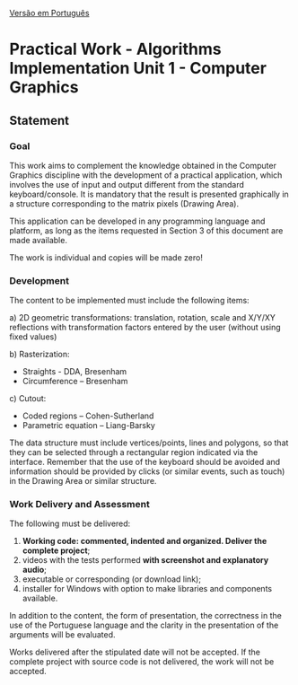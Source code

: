 [Versão em Português](README.md)

# Practical Work - Algorithms Implementation Unit 1 - Computer Graphics

## Statement

### Goal

This work aims to complement the knowledge obtained in the Computer Graphics discipline with the development of a practical application, which involves the use of input and output different from the standard keyboard/console. It is mandatory that the result is presented graphically in a structure corresponding to the matrix
pixels (Drawing Area).

This application can be developed in any programming language and platform, as long as the items requested in Section 3 of this document are made available.

The work is individual and copies will be made zero!

### Development

The content to be implemented must include the following items:

a) 2D geometric transformations: translation, rotation, scale and X/Y/XY reflections with transformation factors entered by the user (without using fixed values)

b) Rasterization:
- Straights - DDA, Bresenham
- Circumference – Bresenham

c) Cutout:
- Coded regions – Cohen-Sutherland
- Parametric equation – Liang-Barsky

The data structure must include vertices/points, lines and polygons, so that they can be selected through a rectangular region indicated via the interface. Remember that the use of the keyboard should be avoided and information should be provided by clicks (or similar events, such as touch) in the Drawing Area or similar structure.

### Work Delivery and Assessment

The following must be delivered:
1. **Working code: commented, indented and organized. Deliver the complete project**;
2. videos with the tests performed **with screenshot and explanatory audio**;
3. executable or corresponding (or download link);
4. installer for Windows with option to make libraries and components available.

In addition to the content, the form of presentation, the correctness in the use of the Portuguese language and the clarity in the presentation of the arguments will be evaluated.

Works delivered after the stipulated date will not be accepted. If the complete project with source code is not delivered, the work will not be accepted.